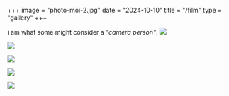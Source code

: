 +++
image = "photo-moi-2.jpg"
date = "2024-10-10"
title = "/film"
type = "gallery"
+++

i am what some might consider a *"camera person"*.
![](/photo-moi-2.jpg)

![](/photos/film/photo-moi-1.jpg)

![](/photos/film/photo-moi-9.jpg)

![](/photos/film/photo-moi-10.jpg)

![](/photos/film/photo-moi-11.jpg)
